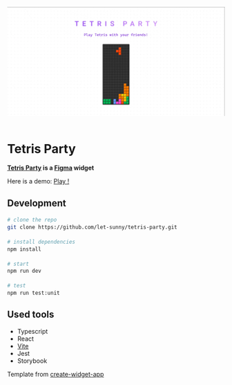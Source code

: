 <p align="center">
  <img src="./public/cover.gif">
  <br />
  <br />
</p>

# Tetris Party

**[Tetris Party](https://www.figma.com/community/widget/1067458900580099402/Tetris-Party) is a [Figma](https://figma.com/) widget**

Here is a demo: [Play !](https://little-mighty-snickerdoodle.glitch.me/)

## Development

```bash
# clone the repo
git clone https://github.com/let-sunny/tetris-party.git

# install dependencies
npm install

# start
npm run dev

# test
npm run test:unit
```

## Used tools

- Typescript
- React
- [Vite](https://vitejs.dev/)
- Jest
- Storybook

Template from [create-widget-app](https://github.com/figma/widget-samples/tree/main/create-widget-app)

